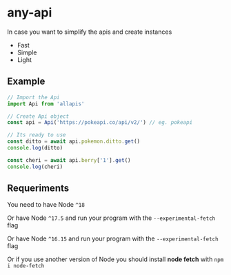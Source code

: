 # any-api
In case you want to simplify the apis and create instances

-   Fast
-   Simple
-   Light

## Example
```js
// Import the Api
import Api from 'allapis'

// Create Api object
const api = Api('https://pokeapi.co/api/v2/') // eg. pokeapi

// Its ready to use
const ditto = await api.pokemon.ditto.get()
console.log(ditto)

const cheri = await api.berry['1'].get()
console.log(cheri)
```

## Requeriments
You need to have Node `^18`

Or have Node `^17.5` and run your program with the `--experimental-fetch` flag

Or have Node `^16.15` and run your program with the `--experimental-fetch` flag

Or if you use another version of Node you should install **node fetch** with `npm i node-fetch`